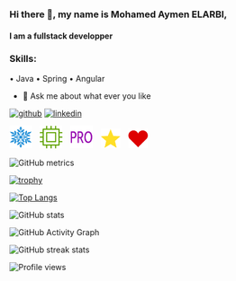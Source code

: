 ### Hi there 👋, my name is Mohamed Aymen ELARBI,
#### I am a fullstack developper 

### Skills: 
  • Java
  • Spring 
  • Angular

- 💬 Ask me about what ever you like  


[<img src='https://cdn.jsdelivr.net/npm/simple-icons@3.0.1/icons/github.svg' alt='github' height='40'>](https://github.com/ElarbiMohamedAymen)  [<img src='https://cdn.jsdelivr.net/npm/simple-icons@3.0.1/icons/linkedin.svg' alt='linkedin' height='40'>](https://www.linkedin.com/in/mohamed-aymen-elarbi/)

<a href='https://archiveprogram.github.com/'><img src='https://raw.githubusercontent.com/acervenky/animated-github-badges/master/assets/acbadge.gif' width='40' height='40'></a> <a href='https://docs.github.com/en/developers'><img src='https://raw.githubusercontent.com/acervenky/animated-github-badges/master/assets/devbadge.gif' width='40' height='40'></a> <a href='https://github.com/pricing'><img src='https://raw.githubusercontent.com/acervenky/animated-github-badges/master/assets/pro.gif' width='40' height='40'></a> <a href='https://stars.github.com/'><img src='https://raw.githubusercontent.com/acervenky/animated-github-badges/master/assets/starbadge.gif' width='35' height='35'></a> <a href='https://docs.github.com/en/github/supporting-the-open-source-community-with-github-sponsors'><img src='https://raw.githubusercontent.com/acervenky/animated-github-badges/master/assets/sponsorbadge.gif' width='35' height='35'></a> 

![GitHub metrics](https://metrics.lecoq.io/ElarbiMohamedAymen)  

[![trophy](https://github-profile-trophy.vercel.app/?username=ElarbiMohamedAymen)](https://github.com/ryo-ma/github-profile-trophy)

[![Top Langs](https://github-readme-stats.vercel.app/api/top-langs/?username=ElarbiMohamedAymen)](https://github.com/anuraghazra/github-readme-stats)

![GitHub stats](https://github-readme-stats.vercel.app/api?username=ElarbiMohamedAymen&show_icons=true&count_private=true)  

![GitHub Activity Graph](https://activity-graph.herokuapp.com/graph?username=ElarbiMohamedAymen)  

![GitHub streak stats](https://github-readme-streak-stats.herokuapp.com/?user=ElarbiMohamedAymen)  

![Profile views](https://gpvc.arturio.dev/ElarbiMohamedAymen)  
